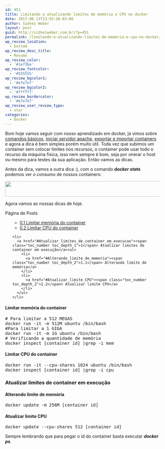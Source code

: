 ```yaml
---
id: 451
title: Limitando e atualizando limites de memória e CPU no docker
date: 2017-06-13T13:55:20-03:00
author: Sidnei Weber
layout: post
guid: http://sidneiweber.com.br/?p=451
permalink: /limitando-e-atualizando-limites-de-memoria-e-cpu-no-docker/
wp_review_location:
  - bottom
wp_review_desc_title:
  - Resumo
wp_review_color:
  - '#1e73be'
wp_review_fontcolor:
  - '#555555'
wp_review_bgcolor1:
  - '#e7e7e7'
wp_review_bgcolor2:
  - '#ffffff'
wp_review_bordercolor:
  - '#e7e7e7'
wp_review_user_review_type:
  - star
categories:
  - Docker
---
```

Bom hoje vamos seguir com nosso aprendizado em docker, já vimos sobre <a href="http://sidneiweber.com.br/2016/11/17/comandos-basicos-docker/" target="_blank" rel="noopener noreferrer">comandos básicos</a>, <a href="http://sidneiweber.com.br/2016/11/17/iniciando-servidor-apache-no-docker/" target="_blank" rel="noopener noreferrer">iniciar servidor apache</a>, <a href="http://sidneiweber.com.br/2016/11/18/exportar-e-importar-containers-no-docker/" target="_blank" rel="noopener noreferrer">exportar e importar containers</a> e agora a dica é bem simples porém muito útil. Toda vez que subimos um container sem colocar limites nos recursos, o container pode usar todo o recurso da máquina fisica, isso nem sempre é bom, seja por onerar o host ou mesmo para testes da sua aplicação. Então vamos as dicas.

Antes da dica, vamos a outra dica :), com o comando _**docker stats**_ podemos ver o consumo de nossos containers:

<img class="alignnone size-large wp-image-452" src="http://sidneiweber.com.br/wp-content/uploads/2017/06/Captura-de-tela_2017-06-13_13-47-34-1024x79.png" alt="" width="648" height="50" srcset="https://sidneiweber.com.br/wp-content/uploads/2017/06/Captura-de-tela_2017-06-13_13-47-34-1024x79.png 1024w, https://sidneiweber.com.br/wp-content/uploads/2017/06/Captura-de-tela_2017-06-13_13-47-34-300x23.png 300w, https://sidneiweber.com.br/wp-content/uploads/2017/06/Captura-de-tela_2017-06-13_13-47-34-768x59.png 768w, https://sidneiweber.com.br/wp-content/uploads/2017/06/Captura-de-tela_2017-06-13_13-47-34.png 1033w" sizes="(max-width: 648px) 100vw, 648px" /> 

Agora vamos as nossas dicas de hoje.

<div id="toc_container" class="no_bullets">
  <p class="toc_title">
    P&aacute;gina de Posts
  </p>
  
  <ul class="toc_list">
    <ul>
      <li>
        <a href="#Limitar_memoria_do_container"><span class="toc_number toc_depth_2">0.1</span> Limitar memória do container</a>
      </li>
      <li>
        <a href="#Limitar_CPU_do_container"><span class="toc_number toc_depth_2">0.2</span> Limitar CPU do container</a>
      </li>
    </ul></li>
    
    <li>
      <a href="#Atualizar_limites_de_container_em_execucao"><span class="toc_number toc_depth_1">1</span> Atualizar limites de container em execução</a><ul>
        <li>
          <a href="#Alterando_limite_de_memoria"><span class="toc_number toc_depth_2">1.1</span> Alterando limite de memória</a>
        </li>
        <li>
          <a href="#Atualizar_limite_CPU"><span class="toc_number toc_depth_2">1.2</span> Atualizar limite CPU</a>
        </li>
      </ul>
    </li>
  </ul>
</div>

#### <span id="Limitar_memoria_do_container">Limitar memória do container</span>

<pre class="lang:sh decode:true"># Para limitar a 512 MEGAS
docker run -it -m 512M ubuntu /bin/bash
#Para limitar a 1 GIGA
docker run -it -m 1G ubuntu /bin/bash
# Verificando a quantidade de memória
docker inspect [container id] |grep -i mem</pre>

#### <span id="Limitar_CPU_do_container">Limitar CPU do container</span>

<pre class="lang:sh decode:true ">docker run -it --cpu-shares 1024 ubuntu /bin/bash
docker inspect [container id] |grep -i cpu</pre>

### <span id="Atualizar_limites_de_container_em_execucao">Atualizar limites de container em execução</span>

#### <span id="Alterando_limite_de_memoria">Alterando limite de memória</span>

<pre class="lang:default decode:true">docker update -m 256M [container id]</pre>

#### <span id="Atualizar_limite_CPU">Atualizar limite CPU</span>

<pre class="lang:default decode:true ">docker update --cpu-shares 512 [container id]</pre>

Sempre lembrando que para pegar o id do container basta executar _**docker ps**_.